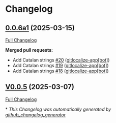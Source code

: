 # Changelog

## [0.0.6a1](https://github.com/OpenVoiceOS/ovos-skill-diagnostics/tree/0.0.6a1) (2025-03-15)

[Full Changelog](https://github.com/OpenVoiceOS/ovos-skill-diagnostics/compare/V0.0.5...0.0.6a1)

**Merged pull requests:**

- Add Catalan strings [\#20](https://github.com/OpenVoiceOS/ovos-skill-diagnostics/pull/20) ([gitlocalize-app[bot]](https://github.com/apps/gitlocalize-app))
- Add Catalan strings [\#19](https://github.com/OpenVoiceOS/ovos-skill-diagnostics/pull/19) ([gitlocalize-app[bot]](https://github.com/apps/gitlocalize-app))
- Add Catalan strings [\#18](https://github.com/OpenVoiceOS/ovos-skill-diagnostics/pull/18) ([gitlocalize-app[bot]](https://github.com/apps/gitlocalize-app))

## [V0.0.5](https://github.com/OpenVoiceOS/ovos-skill-diagnostics/tree/V0.0.5) (2025-03-07)

[Full Changelog](https://github.com/OpenVoiceOS/ovos-skill-diagnostics/compare/0.0.5...V0.0.5)



\* *This Changelog was automatically generated by [github_changelog_generator](https://github.com/github-changelog-generator/github-changelog-generator)*
